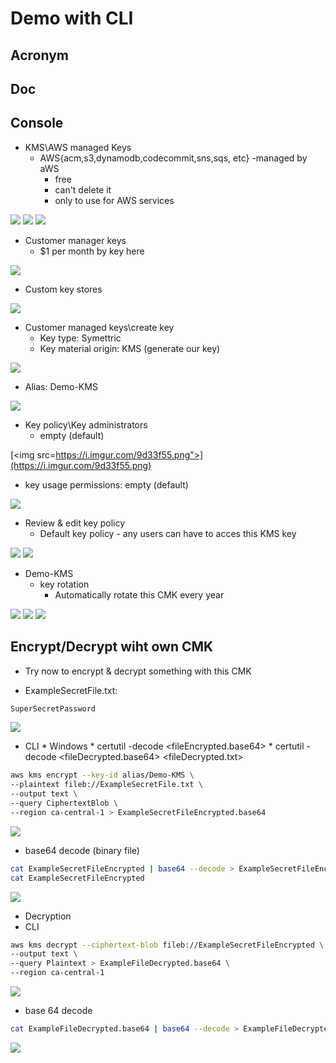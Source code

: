 # Demo with CLI

## Acronym

## Doc

## Console
* KMS\AWS managed Keys
    * AWS\{acm,s3,dynamodb,codecommit,sns,sqs, etc} -managed by aWS
      * free
      * can't delete it
      * only to use for AWS services

[<img src="https://i.imgur.com/VxElNqt.png">](https://i.imgur.com/VxElNqt.png)
[<img src="https://i.imgur.com/7zj7Px5.png">](https://i.imgur.com/7zj7Px5.png)
[<img src="https://i.imgur.com/J7TcxAc.png">](https://i.imgur.com/J7TcxAc.png)

* Customer manager keys
    * $1 per month by key here

[<img src="https://i.imgur.com/sqHv8E8.png">](https://i.imgur.com/sqHv8E8.png)

* Custom key stores

[<img src="https://i.imgur.com/snzq7m8.png">](https://i.imgur.com/snzq7m8.png)

* Customer managed keys\create key
    * Key type: Symettric
    * Key material origin: KMS (generate our key)
    
[<img src="https://i.imgur.com/dwF715g.png">](https://i.imgur.com/dwF715g.png)

* Alias: Demo-KMS

[<img src="https://i.imgur.com/Mx6olZD.png">](https://i.imgur.com/Mx6olZD.png)

* Key policy\Key administrators
    * empty (default)
    
[<img src=https://i.imgur.com/9d33f55.png">](https://i.imgur.com/9d33f55.png)

* key usage permissions: empty (default)
    
[<img src="https://i.imgur.com/9zV2Tst.png">](https://i.imgur.com/9zV2Tst.png)

* Review & edit key policy
    * Default key policy - any users can have to acces this KMS key
    
[<img src="https://i.imgur.com/lZID4tD.png">](https://i.imgur.com/lZID4tD.png)
[<img src="https://i.imgur.com/m2Qo4ru.png">](https://i.imgur.com/m2Qo4ru.png)

* Demo-KMS
    * key rotation
      * Automatically rotate this CMK every year

[<img src="https://i.imgur.com/9hTqtl7.png">](https://i.imgur.com/9hTqtl7.png)
[<img src="https://i.imgur.com/tEEyx3Z.png">](https://i.imgur.com/tEEyx3Z.png)
[<img src="https://i.imgur.com/8248TUT.png">](https://i.imgur.com/8248TUT.png)

## Encrypt/Decrypt wiht own CMK
* Try now to encrypt & decrypt something with this CMK

* ExampleSecretFile.txt:
````txt
SuperSecretPassword
````

[<img src="https://i.imgur.com/rmnWZqX.png">](https://i.imgur.com/rmnWZqX.png)

* CLI
      * Windows
         * certutil -decode <fileEncrypted.base64> <fileEncrypted>
         * certutil -decode <fileDecrypted.base64> <fileDecrypted.txt>
      
````bash
aws kms encrypt --key-id alias/Demo-KMS \
--plaintext fileb://ExampleSecretFile.txt \
--output text \
--query CiphertextBlob \
--region ca-central-1 > ExampleSecretFileEncrypted.base64
````
[<img src="https://i.imgur.com/CKyTwXx.png">](https://i.imgur.com/CKyTwXx.png)

* base64 decode (binary file)
````bash
cat ExampleSecretFileEncrypted | base64 --decode > ExampleSecretFileEncrypted
cat ExampleSecretFileEncrypted
````
[<img src="https://i.imgur.com/S7urgEV.png">](https://i.imgur.com/S7urgEV.png)

* Decryption
* CLI
````bash
aws kms decrypt --ciphertext-blob fileb://ExampleSecretFileEncrypted \
--output text \
--query Plaintext > ExampleFileDecrypted.base64 \
--region ca-central-1
````
[<img src="https://i.imgur.com/nHgBe81.png">](https://i.imgur.com/nHgBe81.png)

* base 64 decode
````bash
cat ExampleFileDecrypted.base64 | base64 --decode > ExampleFileDecrypted.txt
````
[<img src="https://i.imgur.com/w3Rczai.png">](https://i.imgur.com/w3Rczai.png)
